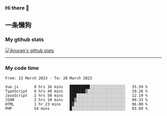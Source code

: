 ### Hi there 👋

## 一条懒狗
<!--
**kiss-me-quickly/kiss-me-quickly** is a ✨ _special_ ✨ repository because its `README.md` (this file) appears on your GitHub profile.

Here are some ideas to get you started:

- 🔭 I’m currently working on ...
- 🌱 I’m currently learning ...
- 👯 I’m looking to collaborate on ...
- 🤔 I’m looking for help with ...
- 💬 Ask me about ...
- 📫 How to reach me: ...
- 😄 Pronouns: ...
- ⚡ Fun fact: ...
-->


### My gtihub stats

[![Anurag's github stats](https://github-readme-stats.vercel.app/api?username=kiss-me-quickly)](https://github.com/anuraghazra/github-readme-stats)

***

### My code time

<!--START_SECTION:waka-->

```text
From: 13 March 2023 - To: 20 March 2023

Vue.js       8 hrs 16 mins   █████████░░░░░░░░░░░░░░░░   35.59 %
TypeScript   6 hrs 48 mins   ███████▒░░░░░░░░░░░░░░░░░   29.26 %
JavaScript   2 hrs 50 mins   ███░░░░░░░░░░░░░░░░░░░░░░   12.19 %
JSON         2 hrs 10 mins   ██▒░░░░░░░░░░░░░░░░░░░░░░   09.33 %
HTML         1 hr 23 mins    █▓░░░░░░░░░░░░░░░░░░░░░░░   06.00 %
PHP          54 mins         █░░░░░░░░░░░░░░░░░░░░░░░░   03.89 %
```

<!--END_SECTION:waka-->
